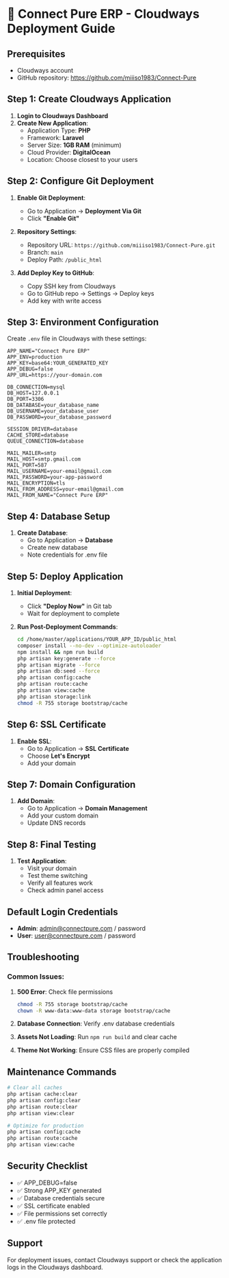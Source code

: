 # 🚀 Connect Pure ERP - Cloudways Deployment Guide

## Prerequisites
- Cloudways account
- GitHub repository: https://github.com/miiiso1983/Connect-Pure

## Step 1: Create Cloudways Application

1. **Login to Cloudways Dashboard**
2. **Create New Application**:
   - Application Type: **PHP**
   - Framework: **Laravel**
   - Server Size: **1GB RAM** (minimum)
   - Cloud Provider: **DigitalOcean**
   - Location: Choose closest to your users

## Step 2: Configure Git Deployment

1. **Enable Git Deployment**:
   - Go to Application → **Deployment Via Git**
   - Click **"Enable Git"**

2. **Repository Settings**:
   - Repository URL: `https://github.com/miiiso1983/Connect-Pure.git`
   - Branch: `main`
   - Deploy Path: `/public_html`

3. **Add Deploy Key to GitHub**:
   - Copy SSH key from Cloudways
   - Go to GitHub repo → Settings → Deploy keys
   - Add key with write access

## Step 3: Environment Configuration

Create `.env` file in Cloudways with these settings:

```env
APP_NAME="Connect Pure ERP"
APP_ENV=production
APP_KEY=base64:YOUR_GENERATED_KEY
APP_DEBUG=false
APP_URL=https://your-domain.com

DB_CONNECTION=mysql
DB_HOST=127.0.0.1
DB_PORT=3306
DB_DATABASE=your_database_name
DB_USERNAME=your_database_user
DB_PASSWORD=your_database_password

SESSION_DRIVER=database
CACHE_STORE=database
QUEUE_CONNECTION=database

MAIL_MAILER=smtp
MAIL_HOST=smtp.gmail.com
MAIL_PORT=587
MAIL_USERNAME=your-email@gmail.com
MAIL_PASSWORD=your-app-password
MAIL_ENCRYPTION=tls
MAIL_FROM_ADDRESS=your-email@gmail.com
MAIL_FROM_NAME="Connect Pure ERP"
```

## Step 4: Database Setup

1. **Create Database**:
   - Go to Application → **Database**
   - Create new database
   - Note credentials for .env file

## Step 5: Deploy Application

1. **Initial Deployment**:
   - Click **"Deploy Now"** in Git tab
   - Wait for deployment to complete

2. **Run Post-Deployment Commands**:
   ```bash
   cd /home/master/applications/YOUR_APP_ID/public_html
   composer install --no-dev --optimize-autoloader
   npm install && npm run build
   php artisan key:generate --force
   php artisan migrate --force
   php artisan db:seed --force
   php artisan config:cache
   php artisan route:cache
   php artisan view:cache
   php artisan storage:link
   chmod -R 755 storage bootstrap/cache
   ```

## Step 6: SSL Certificate

1. **Enable SSL**:
   - Go to Application → **SSL Certificate**
   - Choose **Let's Encrypt**
   - Add your domain

## Step 7: Domain Configuration

1. **Add Domain**:
   - Go to Application → **Domain Management**
   - Add your custom domain
   - Update DNS records

## Step 8: Final Testing

1. **Test Application**:
   - Visit your domain
   - Test theme switching
   - Verify all features work
   - Check admin panel access

## Default Login Credentials

- **Admin**: admin@connectpure.com / password
- **User**: user@connectpure.com / password

## Troubleshooting

### Common Issues:

1. **500 Error**: Check file permissions
   ```bash
   chmod -R 755 storage bootstrap/cache
   chown -R www-data:www-data storage bootstrap/cache
   ```

2. **Database Connection**: Verify .env database credentials

3. **Assets Not Loading**: Run `npm run build` and clear cache

4. **Theme Not Working**: Ensure CSS files are properly compiled

## Maintenance Commands

```bash
# Clear all caches
php artisan cache:clear
php artisan config:clear
php artisan route:clear
php artisan view:clear

# Optimize for production
php artisan config:cache
php artisan route:cache
php artisan view:cache
```

## Security Checklist

- ✅ APP_DEBUG=false
- ✅ Strong APP_KEY generated
- ✅ Database credentials secure
- ✅ SSL certificate enabled
- ✅ File permissions set correctly
- ✅ .env file protected

## Support

For deployment issues, contact Cloudways support or check the application logs in the Cloudways dashboard.
